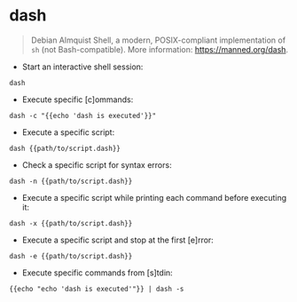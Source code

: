 # dash

> Debian Almquist Shell, a modern, POSIX-compliant implementation of `sh` (not Bash-compatible).
> More information: <https://manned.org/dash>.

- Start an interactive shell session:

`dash`

- Execute specific [c]ommands:

`dash -c "{{echo 'dash is executed'}}"`

- Execute a specific script:

`dash {{path/to/script.dash}}`

- Check a specific script for syntax errors:

`dash -n {{path/to/script.dash}}`

- Execute a specific script while printing each command before executing it:

`dash -x {{path/to/script.dash}}`

- Execute a specific script and stop at the first [e]rror:

`dash -e {{path/to/script.dash}}`

- Execute specific commands from [s]tdin:

`{{echo "echo 'dash is executed'"}} | dash -s`
